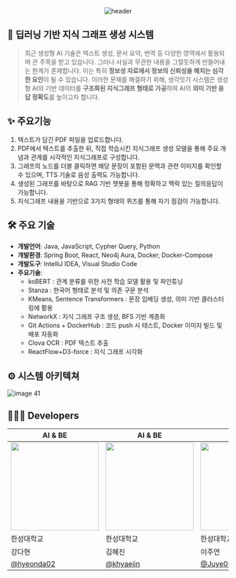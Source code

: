 <div align="center"> <img src="https://capsule-render.vercel.app/api?type=waving&color=gradient&text=생각잇기%20BE&fontSize=30&fontAlign=50" alt="header"/> </div>

## 🧠 딥러닝 기반 지식 그래프 생성 시스템
> 최근 생성형 AI 기술은 텍스트 생성, 문서 요약, 번역 등 다양한 영역에서 활용되며 큰 주목을 받고 있습니다. 그러나 사실과 무관한 내용을 그럴듯하게 만들어내는 한계가 존재합니다.
> 이는 특히 **정보성 자료에서 정보의 신뢰성을 해치는 심각한 요인**이 될 수 있습니다.
> 이러한 문제를 해결하기 위해, 생각잇기 시스템은 생성형 AI의 기반 데이터를 **구조화된 지식그래프 형태로 가공**하여 AI의 **의미 기반 응답 정확도**를 높이고자 합니다.


## ✨ 주요기능
1. 텍스트가 담긴 PDF 파일을 업로드합니다.
2. PDF에서 텍스트를 추출한 뒤, 직접 학습시킨 지식그래프 생성 모델을 통해 주요 개념과 관계를 시각적인 지식그래프로 구성합니다.
3. 그래프의 노드를 더블 클릭하면 해당 문장이 포함된 문맥과 관련 이미지를 확인할 수 있으며, TTS 기술로 음성 출력도 가능합니다.
4. 생성된 그래프를 바탕으로 RAG 기반 챗봇을 통해 정확하고 맥락 있는 질의응답이 가능합니다.
5. 지식그래프 내용을 기반으로 3가지 형태의 퀴즈를 통해 자기 점검이 가능합니다.

## 🛠️ 주요 기술
- **개발언어**: Java, JavaScript, Cypher Query, Python
- **개발환경**: Spring Boot, React, Neo4j Aura, Docker, Docker-Compose
- **개발도구**: IntelliJ IDEA, Visual Studio Code 
- **주요기술**: 
  - koBERT : 관계 분류를 위한 사전 학습 모델 활용 및 파인튜닝
  - Stanza : 한국어 형태로 분석 및 의존 구문 분석
  - KMeans, Sentence Transformers : 문장 임베딩 생성, 의미 기반 클러스터링에 활용
  - NetworkX : 지식 그래프 구조 생성, BFS 기반 계층화
  - Git Actions + DockerHub : 코드 push 시 테스트, Docker 이미지 빌드 및 배포 자동화
  - Clova OCR : PDF 텍스트 추출
  - ReactFlow+D3-force : 지식 그래프 시각화

## ⚙️ 시스템 아키텍쳐
![image 41](https://github.com/user-attachments/assets/ccfa5e4f-8a61-43be-bdda-40008af743bc)


## 👩🏻‍💻 Developers

| AI & BE | AI & BE | BE | FE | FE |
| --- | --- | --- | --- | --- |
| <img style="width: 200px;" src="https://avatars.githubusercontent.com/u/113489721?v=4" /> | <img style="width: 200px;" src="https://avatars.githubusercontent.com/u/147326233?v=4"/> | <img style="width: 200px;" src="https://avatars.githubusercontent.com/u/104489022?v=4"/> | <img style="width: 200px;" src="https://avatars.githubusercontent.com/u/113487989?v=4" /> | <img style="width: 200px;" src="https://avatars.githubusercontent.com/u/122111459?v=4" /> 
| 한성대학교 | 한성대학교 | 한성대학교 | 한성대학교 | 한성대학교 | 한성대학교 |
| 강다현 | 김혜진 | 이주연 | 양인서 | 정예빈 |
| [@hyeonda02](https://github.com/hyeonda02) | [@khyaejin](https://github.com/khyaejin) | [@Juye0nLee](https://github.com/Juye0nLee) | [@sheepyis](https://github.com/sheepyis) | [@benniejung](https://github.com/benniejung) |

